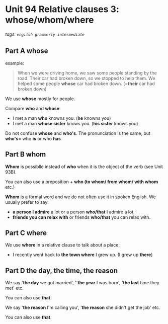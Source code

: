 # Unit 94 Relative clauses 3: **whose/whom/where**
###### tags: `engilsh grammerly intermediate`

## Part A whose
example:
>When we were driving home, we saw some people standing by the road. Their car had broken down, so we stopped to help them.
>We helped some people **whose** car had broken down. (=**their** car had broken down)

We use **whose** mostly for people.

Compare **who** and **whose**:
- I met a man **who** knowns you. (**he** knowns you)
- I met a man **whose sister** knows you. (**his sister** knows you)

Do not confuse **whose** and **who's**. The pronunciation is the same, but **who's**= who **is** or who **has**

## Part B whom
**Whom** is possiblle instead of **who** when it is the object of the verb (see Unit 93B).

You can also use a preposition + **who (to whom/ from whom/ with whom** etc.)

**Whom** is a formal word and we do not often use it in spoken English. We usually prefer to say:
- **a person I admire** a lot or a person **who/that** I admire a lot.
- **friends you can relax with** or friends **who/that** you can relax with.

## Part C where
We use **where** in a relative clause to talk about a place:
- I recently went back to **the town where** I grew up. (I grew up **there**)

## Part D the day, the time, the reason
We say '**the day** we got married', ''**the year** I was born', '**the last** time they met' etc.

You can also use **that**.

We say '**the reason** I'm calling you', '**the reason** she didn't get the job' etc.

You can also use **that**.
